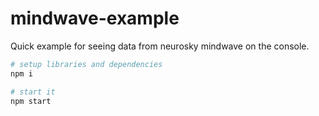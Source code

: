 # mindwave-example

Quick example for seeing data from neurosky mindwave on the console.

```sh
# setup libraries and dependencies
npm i

# start it
npm start
```
